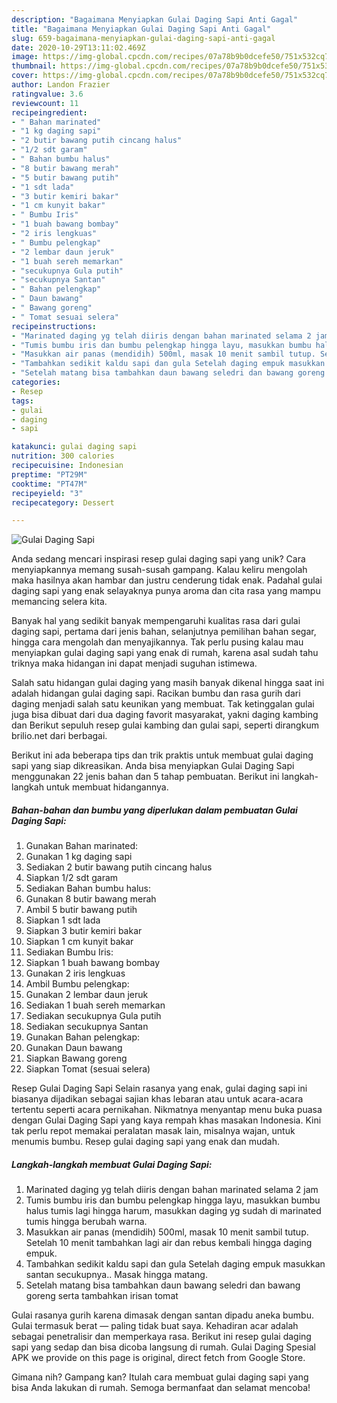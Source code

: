 ```yaml
---
description: "Bagaimana Menyiapkan Gulai Daging Sapi Anti Gagal"
title: "Bagaimana Menyiapkan Gulai Daging Sapi Anti Gagal"
slug: 659-bagaimana-menyiapkan-gulai-daging-sapi-anti-gagal
date: 2020-10-29T13:11:02.469Z
image: https://img-global.cpcdn.com/recipes/07a78b9b0dcefe50/751x532cq70/gulai-daging-sapi-foto-resep-utama.jpg
thumbnail: https://img-global.cpcdn.com/recipes/07a78b9b0dcefe50/751x532cq70/gulai-daging-sapi-foto-resep-utama.jpg
cover: https://img-global.cpcdn.com/recipes/07a78b9b0dcefe50/751x532cq70/gulai-daging-sapi-foto-resep-utama.jpg
author: Landon Frazier
ratingvalue: 3.6
reviewcount: 11
recipeingredient:
- " Bahan marinated"
- "1 kg daging sapi"
- "2 butir bawang putih cincang halus"
- "1/2 sdt garam"
- " Bahan bumbu halus"
- "8 butir bawang merah"
- "5 butir bawang putih"
- "1 sdt lada"
- "3 butir kemiri bakar"
- "1 cm kunyit bakar"
- " Bumbu Iris"
- "1 buah bawang bombay"
- "2 iris lengkuas"
- " Bumbu pelengkap"
- "2 lembar daun jeruk"
- "1 buah sereh memarkan"
- "secukupnya Gula putih"
- "secukupnya Santan"
- " Bahan pelengkap"
- " Daun bawang"
- " Bawang goreng"
- " Tomat sesuai selera"
recipeinstructions:
- "Marinated daging yg telah diiris dengan bahan marinated selama 2 jam"
- "Tumis bumbu iris dan bumbu pelengkap hingga layu, masukkan bumbu halus tumis lagi hingga harum, masukkan daging yg sudah di marinated tumis hingga berubah warna."
- "Masukkan air panas (mendidih) 500ml, masak 10 menit sambil tutup. Setelah 10 menit tambahkan lagi air dan rebus kembali hingga daging empuk."
- "Tambahkan sedikit kaldu sapi dan gula Setelah daging empuk masukkan santan secukupnya.. Masak hingga matang."
- "Setelah matang bisa tambahkan daun bawang seledri dan bawang goreng serta tambahkan irisan tomat"
categories:
- Resep
tags:
- gulai
- daging
- sapi

katakunci: gulai daging sapi 
nutrition: 300 calories
recipecuisine: Indonesian
preptime: "PT29M"
cooktime: "PT47M"
recipeyield: "3"
recipecategory: Dessert

---
```



![Gulai Daging Sapi](https://img-global.cpcdn.com/recipes/07a78b9b0dcefe50/751x532cq70/gulai-daging-sapi-foto-resep-utama.jpg)

Anda sedang mencari inspirasi resep gulai daging sapi yang unik? Cara menyiapkannya memang susah-susah gampang. Kalau keliru mengolah maka hasilnya akan hambar dan justru cenderung tidak enak. Padahal gulai daging sapi yang enak selayaknya punya aroma dan cita rasa yang mampu memancing selera kita.

Banyak hal yang sedikit banyak mempengaruhi kualitas rasa dari gulai daging sapi, pertama dari jenis bahan, selanjutnya pemilihan bahan segar, hingga cara mengolah dan menyajikannya. Tak perlu pusing kalau mau menyiapkan gulai daging sapi yang enak di rumah, karena asal sudah tahu triknya maka hidangan ini dapat menjadi suguhan istimewa.

Salah satu hidangan gulai daging yang masih banyak dikenal hingga saat ini adalah hidangan gulai daging sapi. Racikan bumbu dan rasa gurih dari daging menjadi salah satu keunikan yang membuat. Tak ketinggalan gulai juga bisa dibuat dari dua daging favorit masyarakat, yakni daging kambing dan Berikut sepuluh resep gulai kambing dan gulai sapi, seperti dirangkum brilio.net dari berbagai.


Berikut ini ada beberapa tips dan trik praktis untuk membuat gulai daging sapi yang siap dikreasikan. Anda bisa menyiapkan Gulai Daging Sapi menggunakan 22 jenis bahan dan 5 tahap pembuatan. Berikut ini langkah-langkah untuk membuat hidangannya.

<!--inarticleads1-->

##### Bahan-bahan dan bumbu yang diperlukan dalam pembuatan Gulai Daging Sapi:

1. Gunakan  Bahan marinated:
1. Gunakan 1 kg daging sapi
1. Sediakan 2 butir bawang putih cincang halus
1. Siapkan 1/2 sdt garam
1. Sediakan  Bahan bumbu halus:
1. Gunakan 8 butir bawang merah
1. Ambil 5 butir bawang putih
1. Siapkan 1 sdt lada
1. Siapkan 3 butir kemiri bakar
1. Siapkan 1 cm kunyit bakar
1. Sediakan  Bumbu Iris:
1. Siapkan 1 buah bawang bombay
1. Gunakan 2 iris lengkuas
1. Ambil  Bumbu pelengkap:
1. Gunakan 2 lembar daun jeruk
1. Sediakan 1 buah sereh memarkan
1. Sediakan secukupnya Gula putih
1. Sediakan secukupnya Santan
1. Gunakan  Bahan pelengkap:
1. Gunakan  Daun bawang
1. Siapkan  Bawang goreng
1. Siapkan  Tomat (sesuai selera)


Resep Gulai Daging Sapi Selain rasanya yang enak, gulai daging sapi ini biasanya dijadikan sebagai sajian khas lebaran atau untuk acara-acara tertentu seperti acara pernikahan. Nikmatnya menyantap menu buka puasa dengan Gulai Daging Sapi yang kaya rempah khas masakan Indonesia. Kini tak perlu repot memakai peralatan masak lain, misalnya wajan, untuk menumis bumbu. Resep gulai daging sapi yang enak dan mudah. 

<!--inarticleads2-->

##### Langkah-langkah membuat Gulai Daging Sapi:

1. Marinated daging yg telah diiris dengan bahan marinated selama 2 jam
1. Tumis bumbu iris dan bumbu pelengkap hingga layu, masukkan bumbu halus tumis lagi hingga harum, masukkan daging yg sudah di marinated tumis hingga berubah warna.
1. Masukkan air panas (mendidih) 500ml, masak 10 menit sambil tutup. Setelah 10 menit tambahkan lagi air dan rebus kembali hingga daging empuk.
1. Tambahkan sedikit kaldu sapi dan gula Setelah daging empuk masukkan santan secukupnya.. Masak hingga matang.
1. Setelah matang bisa tambahkan daun bawang seledri dan bawang goreng serta tambahkan irisan tomat


Gulai rasanya gurih karena dimasak dengan santan dipadu aneka bumbu. Gulai termasuk berat — paling tidak buat saya. Kehadiran acar adalah sebagai penetralisir dan memperkaya rasa. Berikut ini resep gulai daging sapi yang sedap dan bisa dicoba langsung di rumah. Gulai Daging Spesial APK we provide on this page is original, direct fetch from Google Store. 

Gimana nih? Gampang kan? Itulah cara membuat gulai daging sapi yang bisa Anda lakukan di rumah. Semoga bermanfaat dan selamat mencoba!

